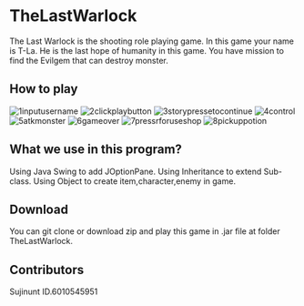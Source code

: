 # TheLastWarlock
The Last Warlock is the shooting role playing game. In this game your name is T-La. He is the last hope of humanity in this game. You have mission to find the Evilgem that can destroy monster.

## How to play
![1inputusername](https://user-images.githubusercontent.com/32285747/33953094-7136a046-e066-11e7-9e2f-b066d307850c.png)
![2clickplaybutton](https://user-images.githubusercontent.com/32285747/33953156-a672c7a8-e066-11e7-9176-7c430b9f185e.png)
![3storypressetocontinue](https://user-images.githubusercontent.com/32285747/33953177-b5ec74d6-e066-11e7-8bd5-fc3269913a5e.png)
![4control](https://user-images.githubusercontent.com/32285747/33953233-e1bce898-e066-11e7-8bad-4ebce5e0340f.png)
![5atkmonster](https://user-images.githubusercontent.com/32285747/33953207-cbc46eb2-e066-11e7-89ef-d25135f298ad.png)
![6gameover](https://user-images.githubusercontent.com/32285747/33953247-efcb6b30-e066-11e7-9443-5492c2423e89.png)
![7pressrforuseshop](https://user-images.githubusercontent.com/32285747/33953257-fa738248-e066-11e7-88a3-f34b6f0c2222.png)
![8pickuppotion](https://user-images.githubusercontent.com/32285747/33953270-03faf5ee-e067-11e7-9fd5-27ff55ddfd01.png)

## What we use in this program?
Using Java Swing to add JOptionPane.
Using Inheritance to extend Sub-class.
Using Object to create item,character,enemy in game.
## Download
You can git clone or download zip and play this game in .jar file at folder TheLastWarlock.

## Contributors
Sujinunt ID.6010545951
